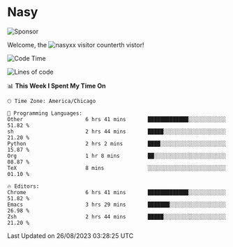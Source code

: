 # Nasy

<!--
<p align="center">
<img height="200" src="https://github-readme-stats.vercel.app/api?username=nasyxx&count_private=true&show_icons=true&theme=dracula&include_all_commits=true"/>
<img height="200" src="https://github-readme-stats.vercel.app/api/top-langs/?username=nasyxx&theme=dracula&hide=html,jupyter+notebook&count_private=true&show_icons=true"/>
</p>

  
----------------
-->

![Sponsor](https://img.shields.io/static/v1.svg?label=Sponsor&message=%E2%9D%A4&logo=GitHub&style=flat&color=pink)
 
Welcome, the ![nasyxx visitor counter](https://count.getloli.com/get/@nasyxx?theme=rule34)th vistor!
 
<!--START_SECTION:waka-->
![Code Time](http://img.shields.io/badge/Code%20Time-3%2C664%20hrs%2026%20mins-blue)

![Lines of code](https://img.shields.io/badge/From%20Hello%20World%20I%27ve%20Written-6.3%20million%20lines%20of%20code-blue)

📊 **This Week I Spent My Time On** 

```text
🕑︎ Time Zone: America/Chicago

💬 Programming Languages: 
Other                    6 hrs 41 mins       █████████████░░░░░░░░░░░░   51.82 % 
sh                       2 hrs 44 mins       █████░░░░░░░░░░░░░░░░░░░░   21.20 % 
Python                   2 hrs 2 mins        ████░░░░░░░░░░░░░░░░░░░░░   15.87 % 
Org                      1 hr 8 mins         ██░░░░░░░░░░░░░░░░░░░░░░░   08.87 % 
TeX                      8 mins              ░░░░░░░░░░░░░░░░░░░░░░░░░   01.10 % 

🔥 Editors: 
Chrome                   6 hrs 41 mins       █████████████░░░░░░░░░░░░   51.82 % 
Emacs                    3 hrs 29 mins       ███████░░░░░░░░░░░░░░░░░░   26.98 % 
Zsh                      2 hrs 44 mins       █████░░░░░░░░░░░░░░░░░░░░   21.20 % 
```


 Last Updated on 26/08/2023 03:28:25 UTC
<!--END_SECTION:waka-->

<!-- ![visitors](https://visitor-badge.laobi.icu/badge?page_id=nasyxx.nasyxx) -->
